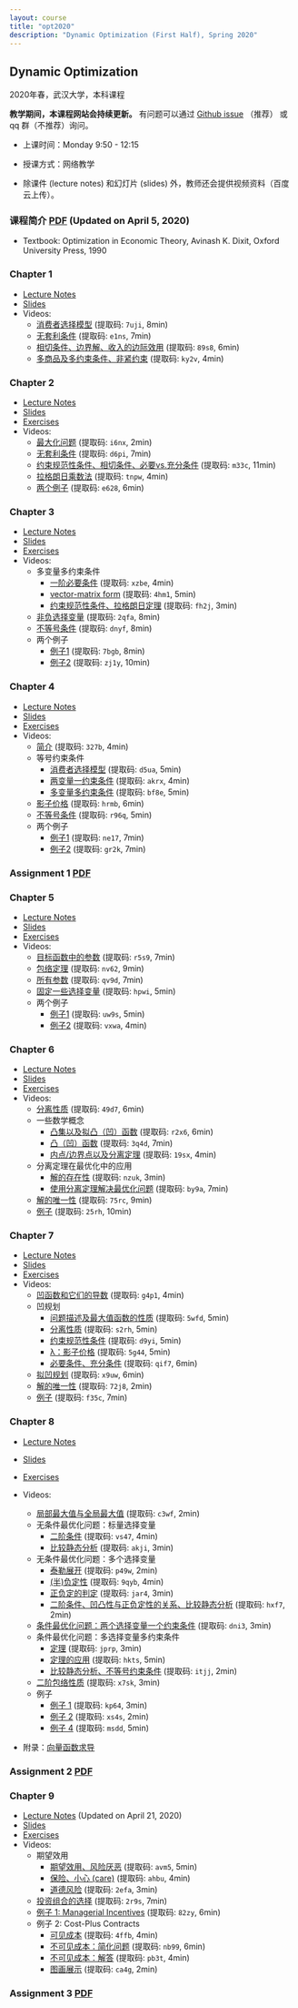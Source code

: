 ```yaml
---
layout: course
title: "opt2020"
description: "Dynamic Optimization (First Half), Spring 2020"
---
```


## Dynamic Optimization

2020年春，武汉大学，本科课程

**教学期间，本课程网站会持续更新。** 有问题可以通过 [Github issue](https://github.com/xhu/xhu.github.io/issues) （推荐） 或 qq 群（不推荐）询问。

- 上课时间：Monday 9:50 - 12:15

- 授课方式：网络教学

- 除课件 (lecture notes) 和幻灯片 (slides) 外，教师还会提供视频资料（百度云上传）。

### 课程简介 [PDF](/pdf/optimization_syllabus.pdf) (Updated on April 5, 2020)

- Textbook: Optimization in Economic Theory, Avinash K. Dixit, Oxford University Press, 1990

### Chapter 1

- [Lecture Notes](/pdf/optimization_introduction.pdf)
- [Slides](/pdf/optimization_introduction_slides_2020.pdf)
- Videos:
    - [消费者选择模型](https://pan.baidu.com/s/1rdYG9hDrd-aRHDSGSsz44g) (提取码: `7uji`, 8min)
    - [无套利条件](https://pan.baidu.com/s/1odAItsJFiLe0M8IjYJPc3A) (提取码: `e1ns`, 7min)
    - [相切条件、边界解、收入的边际效用](https://pan.baidu.com/s/1a38r2ZLp79ZfkzeS2YgqDA) (提取码: `89s8`, 6min)
    - [多商品及多约束条件、非紧约束](https://pan.baidu.com/s/1pmZNsV4PtcvdvU67FXIyPA) (提取码: `ky2v`, 4min)

### Chapter 2

- [Lecture Notes](/pdf/optimization_Lagrange.pdf)
- [Slides](/pdf/optimization_Lagrange_slides_2020.pdf)
- [Exercises](/pdf/optimization_Lagrange_exercises.pdf)
- Videos:
    - [最大化问题](https://pan.baidu.com/s/1wGVFu8Qs_cy9Gp7JF7N2UA) (提取码: `i6nx`, 2min)
    - [无套利条件](https://pan.baidu.com/s/1lG2nd22EbiTEuk5zUocFUw) (提取码: `d6pi`, 7min)
    - [约束规范性条件、相切条件、必要vs.充分条件](https://pan.baidu.com/s/1Q1jL4lIDAcLN92ANl5Kg6Q) (提取码: `m33c`, 11min)
    - [拉格朗日乘数法](https://pan.baidu.com/s/1AJnWuVXGMB6XVt7B7kyDoA) (提取码: `tnpw`, 4min)
    - [两个例子](https://pan.baidu.com/s/1bBzEa8jB_K7zmvIoKD8PNA) (提取码: `e628`, 6min)

### Chapter 3

- [Lecture Notes](/pdf/optimization_extensions.pdf)
- [Slides](/pdf/optimization_extensions_slides_2020.pdf)
- [Exercises](/pdf/optimization_extensions_exercises.pdf)
- Videos:
    - 多变量多约束条件
        - [一阶必要条件](https://pan.baidu.com/s/1NXaKaHzPpC-BmQ3Cl3P9wg) (提取码: `xzbe`, 4min)
        - [vector-matrix form](https://pan.baidu.com/s/1NZrLnBzTTYnVCE-RYu0ugA) (提取码: `4hm1`, 5min)
        - [约束规范性条件、拉格朗日定理](https://pan.baidu.com/s/1WlXE_xD-OUPVStWsh2NZhQ) (提取码: `fh2j`, 3min)
    - [非负选择变量](https://pan.baidu.com/s/14PeGLWaczL9jZJeyctxCmQ) (提取码: `2qfa`, 8min)
    - [不等号条件](https://pan.baidu.com/s/1QU9Wg8KfLI_gwKbkMGlmjA) (提取码: `dnyf`, 8min)
    - 两个例子
        - [例子1](https://pan.baidu.com/s/1--ErB8O_7QKniNAAUdUTlw) (提取码: `7bgb`, 8min)
        - [例子2](https://pan.baidu.com/s/1CRylOhjrdFAE1pAgxJz9MQ) (提取码: `zj1y`, 10min)

### Chapter 4

- [Lecture Notes](/pdf/optimization_shadow_prices.pdf)
- [Slides](/pdf/optimization_shadow_prices_slides_2020.pdf)
- [Exercises](/pdf/optimization_shadow_prices_exercises.pdf)
- Videos:
    - [简介](https://pan.baidu.com/s/1hNC60ZZqsNfBcnShQugghA) (提取码: `327b`, 4min)
    - 等号约束条件
        - [消费者选择模型](https://pan.baidu.com/s/1IrSJkKHdsaT6qpJm3ImbLw) (提取码: `d5ua`, 5min)
        - [两变量一约束条件](https://pan.baidu.com/s/1ufl4rQYDr3QDT3xmyMDJ6Q) (提取码: `akrx`, 4min)
        - [多变量多约束条件](https://pan.baidu.com/s/1HKZ-j9-QvBj9uLM0fk7aJg) (提取码: `bf8e`, 5min)
    - [影子价格](https://pan.baidu.com/s/168XWtKmUPf9-mbxAAtsINQ) (提取码: `hrmb`, 6min)
    - [不等号条件](https://pan.baidu.com/s/1EjBTJLuySqJ446W3U8g7Fw) (提取码: `r96q`, 5min)
    - 两个例子
        - [例子1](https://pan.baidu.com/s/1pVt534OuiJ6DMn0DiOEX-w) (提取码: `ne17`, 7min)
        - [例子2](https://pan.baidu.com/s/1oBZ5kBIgq9825YgmLoDd8A) (提取码: `gr2k`, 7min)
        
### Assignment 1 [PDF](/pdf/optimization_hw1_2020.pdf)


### Chapter 5

- [Lecture Notes](/pdf/optimization_maximum_value_functions.pdf)
- [Slides](/pdf/optimization_maximum_value_functions_slides_2020.pdf)
- [Exercises](/pdf/optimization_maximum_value_functions_exercises.pdf)
- Videos:
    - [目标函数中的参数](https://pan.baidu.com/s/1zBMCYTgWGOYhQ7L4jJBWsg) (提取码: `r5s9`, 7min)
    - [包络定理](https://pan.baidu.com/s/1ZULYiOUvCIzOkGsdzOmQNA) (提取码: `nv62`, 9min)
    - [所有参数](https://pan.baidu.com/s/1HhKammYq3zSnVoxF5GzHZw) (提取码: `qv9d`, 7min)
    - [固定一些选择变量](https://pan.baidu.com/s/1g4-pmKoJJ9wiJA5fdRUxHA) (提取码: `hpwi`, 5min)
    - 两个例子
        - [例子1](https://pan.baidu.com/s/1dji2Fxd13XXTLfDWyoxOgg) (提取码: `uw9s`, 5min)
        - [例子2](https://pan.baidu.com/s/1X3bEN2X9Zrmo9qW7WAV9kQ) (提取码: `vxwa`, 4min)
     
### Chapter 6

- [Lecture Notes](/pdf/optimization_separation.pdf)
- [Slides](/pdf/optimization_separation_slides_2020.pdf)
- [Exercises](/pdf/optimization_separation_exercises.pdf)
- Videos:
    - [分离性质](https://pan.baidu.com/s/1ZV9sIdx5be2jpvhLJGzGgA) (提取码: `49d7`, 6min)
    - 一些数学概念
        - [凸集以及拟凸（凹）函数](https://pan.baidu.com/s/1Vxl3hu6rTebSGet8Cu_KRw) (提取码: `r2x6`, 6min)
        - [凸（凹）函数](https://pan.baidu.com/s/1Wy9CnNgsVjTVcrEY0MfcPA) (提取码: `3q4d`, 7min)
        - [内点/边界点以及分离定理](https://pan.baidu.com/s/1gWlPpBdala_zGmc__mqjsw) (提取码: `19sx`, 4min)
    - 分离定理在最优化中的应用
        - [解的存在性](https://pan.baidu.com/s/1pZtqdIIGaPp31893_RyFJg) (提取码: `nzuk`, 3min)
        - [使用分离定理解决最优化问题](https://pan.baidu.com/s/1DgP2dyEuP9_mh3PEulCdxw) (提取码: `by9a`, 7min)
    - [解的唯一性](https://pan.baidu.com/s/1FiILC_PnwMi2dn6pecRB6Q) (提取码: `75rc`, 9min)
    - [例子](https://pan.baidu.com/s/1NhGFMOVoS9rUVd8obnETRA) (提取码: `25rh`, 10min)
 
### Chapter 7

- [Lecture Notes](/pdf/optimization_concave_programming.pdf)
- [Slides](/pdf/optimization_concave_programming_slides_2020.pdf)
- [Exercises](/pdf/optimization_concave_programming_exercises.pdf)
- Videos:
    - [凹函数和它们的导数](https://pan.baidu.com/s/1gOMfsyGvD3_j3LMpxYkLaw) (提取码: `g4p1`, 4min)
    - 凹规划
        - [问题描述及最大值函数的性质](https://pan.baidu.com/s/1LWj4TvbaiwlQpIpMZ73spw) (提取码: `5wfd`, 5min)
        - [分离性质](https://pan.baidu.com/s/1ZmCIpZS9xCeOvm8m3_5aow) (提取码: `s2rh`, 5min)
        - [约束规范性条件](https://pan.baidu.com/s/1zVxGJ1cezmnHyWXF8EDXdQ) (提取码: `d9yi`, 5min)
        - [λ：影子价格](https://pan.baidu.com/s/1PTAZIC2TW32lOhBT4VNtfQ) (提取码: `5g44`, 5min)
        - [必要条件、充分条件](https://pan.baidu.com/s/1OgABsARAgILLFdZmXrPA5A) (提取码: `qif7`, 6min)
    - [拟凹规划](https://pan.baidu.com/s/1JJ0HXb96xOpjn_Z0f9ylcg) (提取码: `x9uw`, 6min)
    - [解的唯一性](https://pan.baidu.com/s/1ua85t9KTEFS4F1WvIMV2ww) (提取码: `72j8`, 2min)
    - [例子](https://pan.baidu.com/s/1LbVppiGs_hz1KjatNeH2Zw) (提取码: `f35c`, 7min)
    
### Chapter 8

- [Lecture Notes](/pdf/optimization_SOC.pdf)
- [Slides](/pdf/optimization_SOC_slides_2020.pdf)
- [Exercises](/pdf/optimization_SOC_exercises.pdf)
- Videos:
    - [局部最大值与全局最大值](https://pan.baidu.com/s/1_NcYCz_-Kcg-CsfrJwv51A) (提取码: `c3wf`, 2min)
    - 无条件最优化问题：标量选择变量
        - [二阶条件](https://pan.baidu.com/s/1DNz_frn2L3I9sAaBN4FG2g) (提取码: `vs47`, 4min)
        - [比较静态分析](https://pan.baidu.com/s/1EZpoDY4NZIw06WaBc2bHzQ) (提取码: `akji`, 3min)
    - 无条件最优化问题：多个选择变量
        - [泰勒展开](https://pan.baidu.com/s/1Cii1M6KPmo9x7cAMWbO5xw) (提取码: `p49w`, 2min)
        - [(半)负定性](https://pan.baidu.com/s/1nT3Va8_70tj7uH6I_cfbjQ) (提取码: `9qyb`, 4min)
        - [正负定的判定](https://pan.baidu.com/s/1fY4ds1MOXR00lyGuiCgyhw) (提取码: `jar4`, 3min)
        - [二阶条件、凹凸性与正负定性的关系、比较静态分析](https://pan.baidu.com/s/14vCaoxwxF1sxa8wzczYm0A) (提取码: `hxf7`, 2min)
    - [条件最优化问题：两个选择变量一个约束条件](https://pan.baidu.com/s/1JQO7lH7xLt5xxfa5rkIuGg) (提取码: `dni3`, 3min)
    - 条件最优化问题：多选择变量多约束条件
        - [定理](https://pan.baidu.com/s/1xDR-vgbKJeVTX-vNZGhorA) (提取码: `jprp`, 3min)
        - [定理的应用](https://pan.baidu.com/s/1V0lGj-qjI6qAMIIexRcoAw) (提取码: `hkts`, 5min)
        - [比较静态分析、不等号约束条件](https://pan.baidu.com/s/1vYQoZcsnGpWBouLdjH1tIg) (提取码: `itjj`, 2min)
    - [二阶包络性质](https://pan.baidu.com/s/1kJu8_zVlbwSdOg_zacnorA) (提取码: `x7sk`, 3min)
    - 例子
        - [例子 1](https://pan.baidu.com/s/1eZmQvY67r6nFd1nv3KX8Vg) (提取码: `kp64`, 3min)
        - [例子 2](https://pan.baidu.com/s/1vlM1ic2sdkqxndTgsolMNw) (提取码: `xs4s`, 2min)
        - [例子 4](https://pan.baidu.com/s/12_zoxqSO1t27cB_S77G-3A) (提取码: `msdd`, 5min)

- 附录：[向量函数求导](/pdf/vector-valued-functions.pdf)
        
        
### Assignment 2 [PDF](/pdf/optimization_hw2_2020.pdf) 

<!-- ### 课后习题参考答案 [PDF](/pdf/optimization_exercises_solutions.pdf) -->


### Chapter 9

- [Lecture Notes](/pdf/optimization_uncertainty.pdf) (Updated on April 21, 2020)
- [Slides](/pdf/optimization_uncertainty_slides_2020.pdf)
- [Exercises](/pdf/optimization_uncertainty_exercises.pdf)
- Videos:
    - 期望效用
        - [期望效用、风险厌恶](https://pan.baidu.com/s/1PN1E0lQvl122HMeETocYUA) (提取码: `avm5`, 5min)
        - [保险、小心 (care)](https://pan.baidu.com/s/1oOKuYAUL2Qib5YvsztIEQw) (提取码: `ahbu`, 4min)
        - [道德风险](https://pan.baidu.com/s/1a62dvF5UkAnwFcvut06F8Q) (提取码: `2efa`, 3min)
    - [投资组合的选择](https://pan.baidu.com/s/10GnDdm6QlB6E8iEsejDgdg) (提取码: `2r9s`, 7min)   
    - [例子 1: Managerial Incentives](https://pan.baidu.com/s/1igO-nYU7ZvprNpmWeA5pzQ) (提取码: `82zy`, 6min)   
    - 例子 2: Cost-Plus Contracts
        - [可见成本](https://pan.baidu.com/s/14zbx9cQ1MDCuzwMJLbrfNw) (提取码: `4ffb`, 4min)
        - [不可见成本：简化问题](https://pan.baidu.com/s/1W5RguN0thRwDYyRlWUag6g) (提取码: `nb99`, 6min)
        - [不可见成本：解答](https://pan.baidu.com/s/1dv9Q0ZKmjaxOGzwFgVormQ) (提取码: `pb3t`, 4min)
        - [图画展示](https://pan.baidu.com/s/1MkmCzgGT9SthtiNEUFYVCg) (提取码: `ca4g`, 2min)
              
### Assignment 3 [PDF](/pdf/optimization_hw3_2020.pdf)

